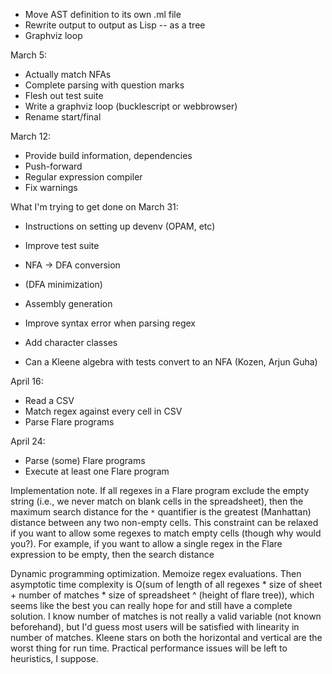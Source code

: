 * Move AST definition to its own .ml file
* Rewrite output to output as Lisp -- as a tree
* Graphviz loop

March 5:
* Actually match NFAs
* Complete parsing with question marks
* Flesh out test suite
* Write a graphviz loop (bucklescript or webbrowser)
* Rename start/final

March 12:
* Provide build information, dependencies
* Push-forward
* Regular expression compiler
* Fix warnings

What I'm trying to get done on March 31:
* Instructions on setting up devenv (OPAM, etc)
* Improve test suite
* NFA -> DFA conversion
* (DFA minimization)
* Assembly generation


* Improve syntax error when parsing regex
* Add character classes
* Can a Kleene algebra with tests convert to an NFA (Kozen, Arjun Guha)

April 16:
* Read a CSV
* Match regex against every cell in CSV
* Parse Flare programs

April 24:
* Parse (some) Flare programs
* Execute at least one Flare program

Implementation note. If all regexes in a Flare program exclude the empty string (i.e., we never match on blank cells in the spreadsheet), then the maximum search distance for the `*` quantifier is the greatest (Manhattan) distance between any two non-empty cells. This constraint can be relaxed if you want to allow some regexes to match empty cells (though why would you?). For example, if you want to allow a single regex in the Flare expression to be empty, then the search distance

Dynamic programming optimization. Memoize regex evaluations. Then asymptotic time complexity is O(sum of length of all regexes * size of sheet + number of matches * size of spreadsheet ^ (height of flare tree)), which seems like the best you can really hope for and still have a complete solution. I know number of matches is not really a valid variable (not known beforehand), but I'd guess most users will be satisfied with linearity in number of matches. Kleene stars on both the horizontal and vertical are the worst thing for run time.  Practical performance issues will be left to heuristics, I suppose.
